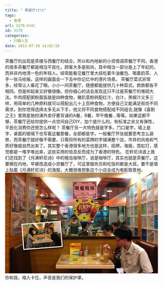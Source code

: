 ```yaml
---
title: " 茶餐厅\t\t"
tags:
  - 香港
url: 3170.html
id: 3170
categories:
  - 行摄人生
date: 2013-07-20 14:02:19
---
```


茶餐厅的出现是茶楼与西餐厅的结合。所以和内地新的小资情调茶餐厅不同，香港的很多茶餐厅都是相当平民化，顾客大多是街坊，其中相当一部分是上了年纪的，而并非内地清一色的年轻人。经常能看见餐厅里大叔吃着牛油餐包、喝着奶茶、人手一张马经报。这样的画面会一下击中你记忆中的港片场景。 茶餐厅菜式非常多，经常让人看花了眼。小小一间茶餐厅，随便都能提供几十种菜式。款款都各不相同，但是听起来又好像很像。但你细心的话会发现这只不过是茶餐厅的堆砌大法。牛肉搭配粥粉面饭就是四种食物，猪扒意粉转配红汁，白汁，黑椒汁又多三样，用简单的几种原料就可以搭配出几十上百种食物，方便自己又能满足街坊不同需求。到你觉得选择太多无从下手，他又将不同食物搭配成不同组合,就像《喜剧之王》里周星驰扮演外卖仔要背诵的A餐，B餐，早午晚餐...等等。如果这都不够，茶餐厅还给你提供一点空间自己DIY，加个底什么的。有标准之余又有弹性，平民化消费你还想怎么样呢？ 茶餐厅另一大特色就是字多。门口是字，墙上是字，桌面的玻璃下也写着这餐那餐，全部都是字。一般餐厅开张就要思考怎么装修，而茶餐厅就好像不需要，只需将所有的菜牌的字铺满整个店，市井的风格和气质好像就自然出来了。其实整个香港很多地方也是这样，招牌，海报，霓虹灯，感觉都是一堆字堆出来，这些实用的信息反而成为了香港的特色。 在轩尼诗道上我们还找到了《月满轩尼诗》中的檀岛咖啡厅，说是咖啡厅，其实也就是茶餐厅。这要搁在内地，早被改造成小资餐厅了，可这里服务员和吃饭的都是大叔。要不是墙上贴着《月满轩尼诗》的海报，大概很难想象这个小店会成为电影取景地。 [![月满轩尼诗](../../images//2013/07/tandao.jpg)](../../images//2013/07/tandao.jpg) 你和我，缩入卡位，声音是我们的保护罩。